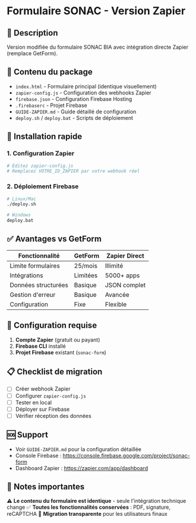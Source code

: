 # Formulaire SONAC - Version Zapier

## 🎯 Description
Version modifiée du formulaire SONAC BIA avec intégration directe Zapier (remplace GetForm).

## 📁 Contenu du package

- `index.html` - Formulaire principal (identique visuellement)
- `zapier-config.js` - Configuration des webhooks Zapier
- `firebase.json` - Configuration Firebase Hosting
- `.firebaserc` - Projet Firebase
- `GUIDE-ZAPIER.md` - Guide détaillé de configuration
- `deploy.sh` / `deploy.bat` - Scripts de déploiement

## 🚀 Installation rapide

### 1. Configuration Zapier
```bash
# Éditez zapier-config.js
# Remplacez VOTRE_ID_ZAPIER par votre webhook réel
```

### 2. Déploiement Firebase
```bash
# Linux/Mac
./deploy.sh

# Windows
deploy.bat
```

## ✅ Avantages vs GetForm

| Fonctionnalité | GetForm | Zapier Direct |
|----------------|---------|---------------|
| Limite formulaires | 25/mois | Illimité |
| Intégrations | Limitées | 5000+ apps |
| Données structurées | Basique | JSON complet |
| Gestion d'erreur | Basique | Avancée |
| Configuration | Fixe | Flexible |

## 🔧 Configuration requise

1. **Compte Zapier** (gratuit ou payant)
2. **Firebase CLI** installé
3. **Projet Firebase** existant (`sonac-form`)

## 📋 Checklist de migration

- [ ] Créer webhook Zapier
- [ ] Configurer `zapier-config.js`
- [ ] Tester en local
- [ ] Déployer sur Firebase
- [ ] Vérifier réception des données

## 🆘 Support

- Voir `GUIDE-ZAPIER.md` pour la configuration détaillée
- Console Firebase : https://console.firebase.google.com/project/sonac-form
- Dashboard Zapier : https://zapier.com/app/dashboard

## 📝 Notes importantes

⚠️ **Le contenu du formulaire est identique** - seule l'intégration technique change
✅ **Toutes les fonctionnalités conservées** : PDF, signature, reCAPTCHA
🔄 **Migration transparente** pour les utilisateurs finaux

